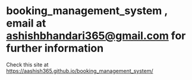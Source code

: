 # booking_management_system , email at ashishbhandari365@gmail.com for further information
 Check this site at <br/>
  https://aashish365.github.io/booking_management_system/ <br>
